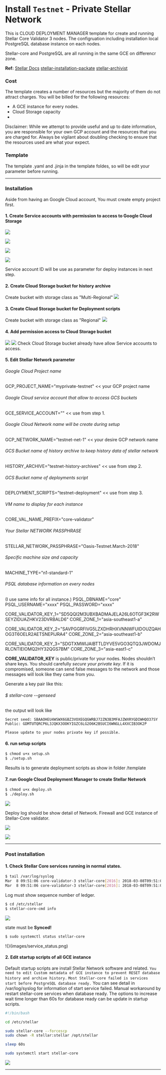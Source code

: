 # Install `Testnet` - Private Stellar Network

This is CLOUD DEPLOYMENT MANAGER template for create and running Stellar Core Validator 3 nodes. The configruation including installation local PostgreSQL database instance on each nodes.

Stellar-core and PostgreSQL are all running in the same GCE on differencr zone.

**Ref:**
[Stellar Docs](https://www.stellar.org/developers/stellar-core/software/admin.html)
[stellar-installation-packate](https://github.com/stellar/packages#sdf---packages)
[stellar-archivist](https://github.com/stellar/go/tree/master/tools/stellar-archivist)

### Cost
The template creates a number of resources but the majority of them do not attract charges. You will be billed for the following resources:
* A GCE instance for every nodes.
* Cloud Storage capacity
*
Disclaimer: While we attempt to provide useful and up to date information, you are responsible for your own GCP account and the resources that you are charged for. Always be vigilant about doubling checking to ensure that the resources used are what your expect. 

### Template
The template .yaml and .jinja in the template foldes, so will be edit your parameter before running.

---
### Installation
Aside from having an Google Cloud account, You must create empty project first.

#### 1. Create Service accounts with permission to access to Google Cloud Storage
![](images/service_account_1.png)

![](images/service_account_2.png)

![](images/service_account_3.png)

![](images/service_account_4.png)

Service account ID will be use as parameter for deploy instances in next step.

#### 2. Create Cloud Storage bucket for history archive
Create bucket with storage class as "Multi-Regional"
![](images/history_archive.png)

#### 3. Create Cloud Storage bucket for Deployment scripts
Create bucket with storage class as "Regional"
![](images/deployment_scripts.png)

#### 4. Add permission access to Cloud Storage bucket
![](images/verify_1.png)
![](images/verify_2.png)
Check Cloud Storage bucket already have allow Service accounts to access.

#### 5. Edit Stellar Network parameter

###### Google Cloud Project name
GCP_PROJECT_NAME="myprivate-testnet"     << your GCP project name

###### Google Cloud service account that allow to access GCS buckets
GCE_SERVICE_ACCOUNT=""        << use from step 1.

###### Google Cloud Network name will be create during setup
GCP_NETWORK_NAME="testnet-net-1"      << your desire GCP network name 

###### GCS Bucket name of history archive to keep history data of stellar network
HISTORY_ARCHIVE="testnet-history-archives"    << use from step 2.

###### GCS Bucket name of deployments script
DEPLOYMENT_SCRIPTS="testnet-deployment" << use from step 3.

###### VM name to display for each instance
CORE_VAL_NAME_PREFIX="core-validator"

###### Your Stellar NETWORK PASSPHRASE
STELLAR_NETWORK_PASSPHRASE="Oasis-Testnet.March-2018"

###### Specific machine size and capacity
MACHINE_TYPE="n1-standard-1"

###### PSQL database information on every nodes
(I use same info for all instance.)
PSQL_DBNAME="core"
PSQL_USERNAME="xxxx"
PSQL_PASSWORD="xxxx"

CORE_VALIDATOR_KEY_1="SD5QQI2M3UBXBADMAJELA26L6OTGF3K2RWSEYZIDUAZHKV23DVRBALD6"
CORE_ZONE_1="asia-southeast1-a"

CORE_VALIDATOR_KEY_2="SAVPGGRFIVG5LZXDHRHXVNNWFUIDOUZQAHOG3T6OELR2AETSNEPIJRA4"
CORE_ZONE_2="asia-southeast1-b"

CORE_VALIDATOR_KEY_3="SDGTXMWIJAIBTTLDYVE5VGO3QTQ3JWDOMJRLCNTIEIOMQ2HY32QGS7BM"
CORE_ZONE_3="asia-east1-c"

**CORE_VALIDATOR_KEY** is public/private for your nodes. Nodes shouldn’t share keys. You should carefully *secure your private key*. If it is compromised, someone can send false messages to the network and those messages will look like they came from you.

Generate a key pair like this:
###### $ stellar-core --genseed
the output will look like
```
Secret seed: SBAAOHEU4WSWX6GBZ3VOXEGQGWRBJ72ZN3B3MFAJZWXRYGDIWHQO37SY
Public: GDMTUTQRCP6L3JQKX3OOKYIGZC6LG2O6K2BSUCI6WNGLL4XXCIB3OK2P
```
`Please update to your nodes private key if possible.`

#### 6. run setup scripts
```sh
$ chmod u+x setup.sh
$ ./setup.sh
```
Results is to generate deployment scripts as show in folder /template

#### 7. run Google Cloud Deployment Manager to create Stellar Network
```sh
$ chmod u+x deploy.sh
$ ./deploy.sh
```

![](images/deploy_finish_1.png)

Deploy log should be show detail of Network. Firewall and GCE instance of Stellar-Core validator.

![](images/deploy_finish_2.png)


![](images/deploy_finish_3.png)


---
### Post installation
#### 1. Check Stellar Core services running in normal states.
```sh
$ tail /var/log/syslog
Mar  8 09:51:06 core-validator-3 stellar-core[2016]: 2018-03-08T09:51:06.797 GA2TY [Ledger INFO] Got consensus: [seq=508, prev=2d1ceb, tx_count=0, sv: [  txH: 8e9332, ct: 1520502666, upgrades: [ ] ]]
Mar  8 09:51:06 core-validator-3 stellar-core[2016]: 2018-03-08T09:51:06.801 GA2TY [Ledger INFO] Closed ledger: [seq=508, hash=9f7d3c]
```
Log must show sequence number of ledger.

```sh
$ cd /etc/stellar
$ stellar-core-cmd info
```
![](images/check_info.png)

state must be **Synced!**

```sh
$ sudo systemctl status stellar-core
```
!{}(images/service_status.png)

#### 2. Edit startup scripts of all GCE instance 
Default startup scripts are install Stellar Network software and related.
`You need to edit Custom metadata of GCE instance to prevent RESET database history and archive history.`
`Most Stellar-core failed is services start before PostgreSQL database ready.`
You can see detail in /var/log/syslog for information of start service failed.
Manual workaround by restart stellar-core services when database ready.
The options to increase wait time longer than 60s for database ready can be update in startup scripts.

```sh
#!/bin/bash

cd /etc/stellar

sudo stellar-core --forcescp
sudo chown -R stellar:stellar /opt/stellar

sleep 60s

sudo systemctl start stellar-core
```
![](images/startup_scripts.png)


---
